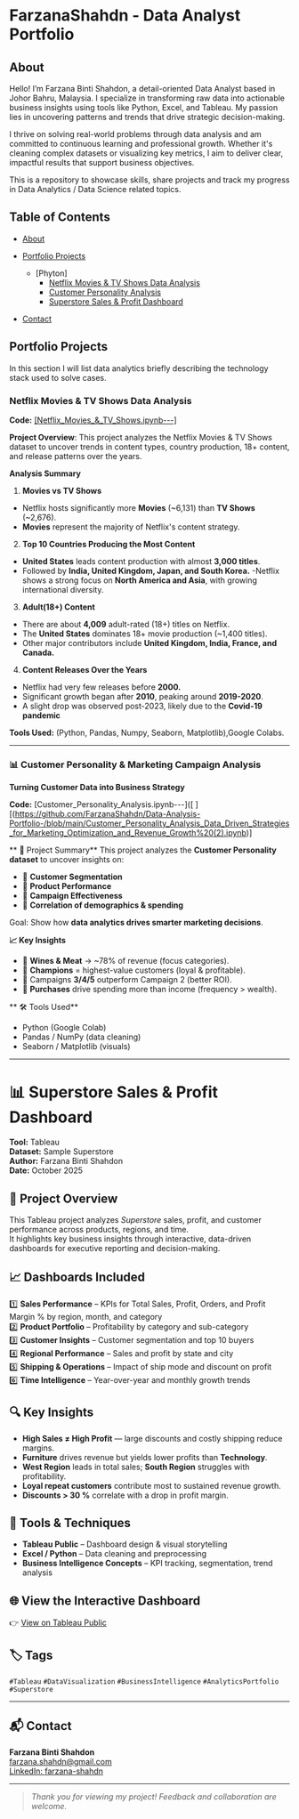 # FarzanaShahdn - Data Analyst Portfolio
## About
Hello! I’m Farzana Binti Shahdon, a detail-oriented Data Analyst based in Johor Bahru, Malaysia. I specialize in transforming raw data into actionable business insights using tools like Python, Excel, and Tableau. My passion lies in uncovering patterns and trends that drive strategic decision-making.

I thrive on solving real-world problems through data analysis and am committed to continuous learning and professional growth. Whether it's cleaning complex datasets or visualizing key metrics, I aim to deliver clear, impactful results that support business objectives.

This is a repository to showcase skills, share projects and track my progress in Data Analytics / Data Science related topics.

## Table of Contents
- [About](about)
- [Portfolio Projects](portfolio-projects)
  - [Phyton]
    - [Netflix Movies & TV Shows Data Analysis](#netflix-movies-&-tv-shows-data-analysis)
    - [Customer Personality Analysis](#customer-personality-analysis)
    - [Superstore Sales & Profit Dashboard](#superstore-sales-&-profit-dashboard)

- [Contact](#contact)

## Portfolio Projects
In this section I will list data analytics briefly describing the technology stack used to solve cases.

### Netflix Movies & TV Shows Data Analysis
**Code:** [[Netflix_Movies_&_TV_Shows.ipynb---]](https://github.com/FarzanaShahdn/Data-Analysis-Portfolio-/blob/main/Netflix_Movies_%26_TV_Shows.ipynb)

**Project Overview**: This project analyzes the Netflix Movies & TV Shows dataset to uncover trends in content types, country production, 18+ content, and release patterns over the years.

**Analysis Summary**
1) **Movies vs TV Shows**
- Netflix hosts significantly more **Movies** (~6,131) than **TV Shows** (~2,676).
- **Movies** represent the majority of Netflix's content strategy.

2) **Top 10 Countries Producing the Most Content**
- **United States** leads content production with almost **3,000 titles**.
- Followed by **India, United Kingdom, Japan, and South Korea.**
-Netflix shows a strong focus on **North America and Asia**, with growing international diversity.

3) **Adult(18+) Content**
- There are about **4,009** adult-rated (18+) titles on Netflix.
- The **United States** dominates 18+ movie production (~1,400 titles).
- Other major contributors include **United Kingdom, India, France, and Canada.**
  
4) **Content Releases Over the Years**
- Netflix had very few releases before **2000.**
- Significant growth began after **2010**, peaking around **2019-2020**.
- A slight drop was observed post-2023, likely due to the **Covid-19 pandemic**

**Tools Used:** (Python, Pandas, Numpy, Seaborn, Matplotlib),Google Colabs.


---
### 📊 Customer Personality & Marketing Campaign Analysis

 **Turning Customer Data into Business Strategy**
 
**Code:** [Customer_Personality_Analysis.ipynb---]([
][(https://github.com/FarzanaShahdn/Data-Analysis-Portfolio-/blob/main/Customer_Personality_Analysis_Data_Driven_Strategies_for_Marketing_Optimization_and_Revenue_Growth%20(2).ipynb)]

** 🚀 Project Summary**
This project analyzes the **Customer Personality dataset** to uncover insights on:
- 👥 **Customer Segmentation**
- 🍷 **Product Performance**
- 🎯 **Campaign Effectiveness**
- 🔗 **Correlation of demographics & spending**

Goal: Show how **data analytics drives smarter marketing decisions**.

**📈 Key Insights**
- 🍷 **Wines & Meat** → ~78% of revenue (focus categories).  
- 👥 **Champions** = highest-value customers (loyal & profitable).  
- 🎯 Campaigns **3/4/5** outperform Campaign 2 (better ROI).  
- 🔗 **Purchases** drive spending more than income (frequency > wealth).  

** 🛠️ Tools Used**
- Python (Google Colab)  
- Pandas / NumPy (data cleaning)  
- Seaborn / Matplotlib (visuals)  

---
# 📊 Superstore Sales & Profit Dashboard  
**Tool:** Tableau  
**Dataset:** Sample Superstore  
**Author:** Farzana Binti Shahdon  
**Date:** October 2025  

## 🎯 Project Overview  
This Tableau project analyzes *Superstore* sales, profit, and customer performance across products, regions, and time.  
It highlights key business insights through interactive, data-driven dashboards for executive reporting and decision-making.  

## 📈 Dashboards Included  
1️⃣  **Sales Performance** –  KPIs for Total Sales, Profit, Orders, and Profit Margin %   by region, month, and category  
2️⃣ **Product Portfolio** – Profitability by category and sub-category  
3️⃣ **Customer Insights** – Customer segmentation and top 10 buyers  
4️⃣  **Regional Performance** – Sales and profit by state and city  
5️⃣ **Shipping & Operations** – Impact of ship mode and discount on profit  
6️⃣ **Time Intelligence** – Year-over-year and monthly growth trends   

## 🔍 Key Insights  
- **High Sales ≠ High Profit** — large discounts and costly shipping reduce margins.  
- **Furniture** drives revenue but yields lower profits than **Technology**.  
- **West Region** leads in total sales; **South Region** struggles with profitability.  
- **Loyal repeat customers** contribute most to sustained revenue growth.  
- **Discounts > 30 %** correlate with a drop in profit margin.  

## 🧠 Tools & Techniques  
- **Tableau Public** – Dashboard design & visual storytelling  
- **Excel / Python** – Data cleaning and preprocessing  
- **Business Intelligence Concepts** – KPI tracking, segmentation, trend analysis  

## 🌐 View the Interactive Dashboard  
👉 [View on Tableau Public]([https://public.tableau.com/views/YourProjectName/ExecutiveOverview](https://public.tableau.com/app/profile/farzana.binti.shahdon/viz/SUPERSTOREPERFORMANCEDASHBOARDS/SALEPERFORMANCE))  

## 🏷 Tags  
`#Tableau`  `#DataVisualization`  `#BusinessIntelligence`  `#AnalyticsPortfolio`  `#Superstore`

---
## 📬 Contact
**Farzana Binti Shahdon**  
[farzana.shahdn@gmail.com](mailto:farzana.shahdn@gmail.com)  
[LinkedIn: farzana-shahdn]([www.linkedin.com/in/farzana-shahdn](https://www.linkedin.com/in/farzana-shahdn/))

---

> _Thank you for viewing my project! Feedback and collaboration are welcome._
